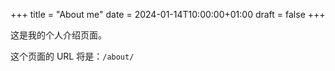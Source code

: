 +++
title = "About me"
date = 2024-01-14T10:00:00+01:00
draft = false
+++

这是我的个人介绍页面。

这个页面的 URL 将是：`/about/`
